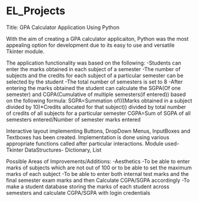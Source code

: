 ﻿# EL_Projects
 Title: GPA Calculator Application Using Python
 
With the aim of creating a GPA calculator applicaiton, Python was the most appealing option for development due to its easy to use and versatile Tkinter module.

The application functionality was based on the following:
-Students can enter the marks obtained in each subject of a semester
-The number of subjects and the credits for each subject of a particular semester can be selected by the student
-The total number of semesters is set to 8
-After entering the marks obtained the student can calculate the SGPA(Of one semester) and CGPA(Cumulative of multiple semesters(if entered)) based on the following formula:
 SGPA=Summation of(((Marks obtained in a subject divided by 10)*Credits allocated for that subject)) divided by total number of credits of all subjects for a particular semester
 CGPA=Sum of SGPA of all semesters entered/Number of semester marks entered

Interactive layout implementing Buttons, DropDown Menus, InputBoxes and Textboxes has been created.
Implementation is done using various appropriate functions called after particular interactions. 
Module used-Tkinter
DataStructures- Dictionary, List

Possible Areas of Improvements/Additions:
-Aesthetics
-To be able to enter marks of subjects which are not out of 100 or to be able to set the maximum marks of each subject
-To be able to enter both internal test marks and the final semester exam marks and then Calculate CGPA/SGPA accordingly
-To make a student database storing the marks of each student across semesters and calculate CGPA/SGPA with login credentials

